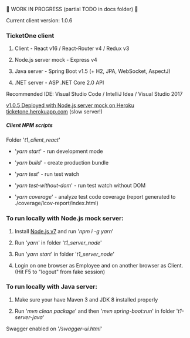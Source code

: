 :construction: WORK IN PROGRESS (partial TODO in docs folder) :construction:

Current client version: 1.0.6

### TicketOne client

1. Client - React v16 / React-Router v4 / Redux v3

2. Node.js server mock - Express v4

3. Java server - Spring Boot v1.5 (+ H2, JPA, WebSocket, AspectJ)

4. .NET server - ASP .NET Core 2.0 API

Recommended IDE: Visual Studio Code / IntelliJ Idea / Visual Studio 2017

[ v1.0.5 Deployed with Node.js server mock on Heroku ticketone.herokuapp.com](https://ticketone.herokuapp.com) (slow server!)

##### Client NPM scripts

Folder '*t1_client_react*'

* '*yarn start*' - run development mode

* '*yarn build*' - create production bundle

* '*yarn test*' - run test watch

* '*yarn test-without-dom*' - run test watch without DOM

* '*yarn coverage*' - analyze test code coverage (report generated to ./coverage/lcov-report/index.html)

### To run locally with Node.js mock server:

1. Install [Node.js v7](https://nodejs.org/en/) and run '*npm i -g yarn*'

2. Run '*yarn*' in folder '*t1_server_node*'

3. Run '*yarn start*' in folder '*t1_server_node*'

4. Login on one browser as Employee and on another browser as Client. (Hit F5 to "logout" from fake session)

### To run locally with Java server:

1. Make sure your have Maven 3 and JDK 8 installed properly

2. Run '*mvn clean package*' and then '*mvn spring-boot:run*' in folder '*t1-server-java*'

Swagger enabled on '*/swagger-ui.html*'
